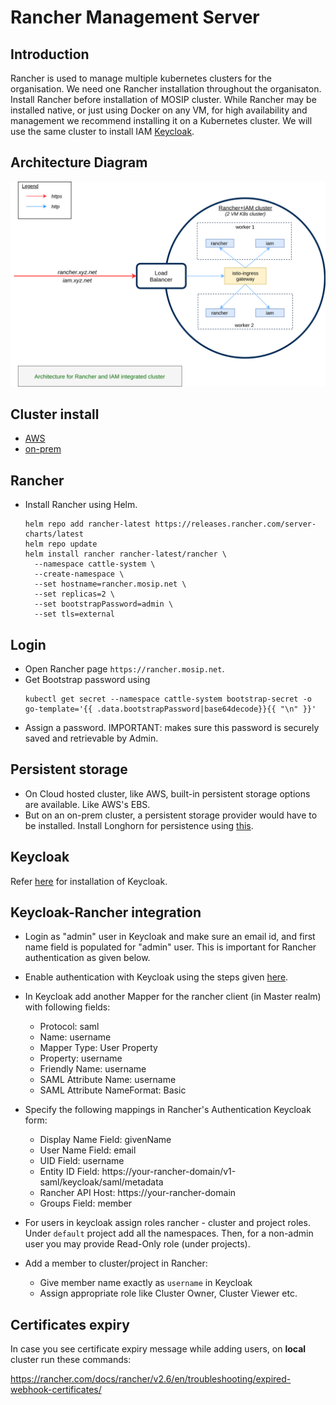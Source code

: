 # Rancher Management Server

## Introduction
Rancher is used to manage multiple kubernetes clusters for the organisation. We need one Rancher installation throughout the organisaton. Install Rancher before installation of MOSIP cluster. While Rancher may be installed native, or just using Docker on any VM, for high availability and management we recommend installing it on a Kubernetes cluster. We will use the same cluster to install IAM [Keycloak](https://www.keycloak.org/).

## Architecture Diagram
![](../docs/images/rancher_iam.png)

## Cluster install
* [AWS](aws/README.md)
* [on-prem](on-prem/README.md)

## Rancher
* Install Rancher using Helm.
    ```
    helm repo add rancher-latest https://releases.rancher.com/server-charts/latest
    helm repo update
    helm install rancher rancher-latest/rancher \
      --namespace cattle-system \
      --create-namespace \
      --set hostname=rancher.mosip.net \
      --set replicas=2 \
      --set bootstrapPassword=admin \
      --set tls=external
    ```

## Login
* Open Rancher page `https://rancher.mosip.net`.
* Get Bootstrap password using
    ```
    kubectl get secret --namespace cattle-system bootstrap-secret -o go-template='{{ .data.bootstrapPassword|base64decode}}{{ "\n" }}'
    ```
* Assign a password.  IMPORTANT: makes sure this password is securely saved and retrievable by Admin.

## Persistent storage
* On Cloud hosted cluster, like AWS, built-in persistent storage options are available. Like AWS's EBS.
* But on an on-prem cluster, a persistent storage provider would have to be installed. Install Longhorn for persistence using [this](./longhorn).

## Keycloak
Refer [here](keycloak/README.md) for installation of Keycloak.

## Keycloak-Rancher integration
* Login as "admin" user in Keycloak and make sure an email id, and first name field is populated for "admin" user. This is important for Rancher authentication as given below.
* Enable authentication with Keycloak using the steps given [here](https://rancher.com/docs/rancher/v2.6/en/admin-settings/authentication/keycloak-saml/).
* In Keycloak add another Mapper for the rancher client (in Master realm) with following fields:
  * Protocol: saml
  * Name: username
  * Mapper Type: User Property
  * Property: username
  * Friendly Name: username
  * SAML Attribute Name: username
  * SAML Attribute NameFormat: Basic

* Specify the following mappings in Rancher's Authentication Keycloak form:
  * Display Name Field: givenName
  * User Name Field: email
  * UID Field: username
  * Entity ID Field: https://your-rancher-domain/v1-saml/keycloak/saml/metadata
  * Rancher API Host: https://your-rancher-domain
  * Groups Field: member

* For users in keycloak assign roles rancher - cluster and project roles.  Under `default` project add all the namespaces. Then, for a non-admin user you may provide Read-Only role (under projects).
* Add a member to cluster/project in Rancher:
  * Give member name exactly as `username` in Keycloak
  * Assign appropriate role like Cluster Owner, Cluster Viewer etc.

## Certificates expiry
In case you see certificate expiry message while adding users, on **local** cluster run these commands:

https://rancher.com/docs/rancher/v2.6/en/troubleshooting/expired-webhook-certificates/
